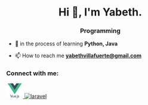 <h1 align="center">Hi 👋, I'm Yabeth.</h1>
<h3 align="center">Programming</h3>

- 🌱 in the process of learning **Python, Java**

- 📫 How to reach me **yabethvillafuerte@gmail.com**

<h3 align="left">Connect with me:</h3>
<p align="left">
</p>
<a href="https://vuejs.org/" target="_blank" rel="noreferrer"> <img src="https://raw.githubusercontent.com/devicons/devicon/master/icons/vuejs/vuejs-original-wordmark.svg" alt="vuejs" width="45" height="40"/> </a>
<a href="https://laravel.com/" target="_blank" rel="noreferrer">
  <img src="https://upload.wikimedia.org/wikipedia/commons/thumb/3/36/Logo.min.svg/1280px-Logo.min.svg.png" alt="laravel" width="110" height="40"/>
</a>
